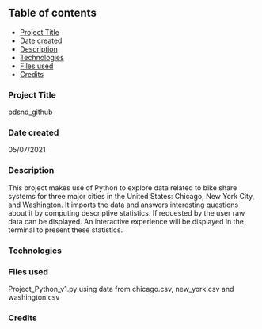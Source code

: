 ## Table of contents
* [Project Title](#Project-Title)
* [Date created](#Date-created)
* [Description](#Description)
* [Technologies](#technologies)
* [Files used](#Files-used)
* [Credits](#Credits)

### Project Title
pdsnd_github

### Date created
05/07/2021

### Description
This project makes use of Python to explore data related to bike share systems for three major cities in the United States: Chicago, New York City, and Washington. It imports the data and answers interesting questions about it by computing descriptive statistics. If requested by the user raw data can be displayed. An interactive experience will be displayed in the terminal to present these statistics.

### Technologies

### Files used
Project_Python_v1.py using data from chicago.csv, new_york.csv and washington.csv

### Credits
